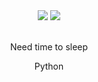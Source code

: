 
<div id="badges" align = "center">
  <img src="https://img.shields.io/badge/-Visual%20Studio%20Code-23A9F2?style=flat-square&logo=Visual%20Studio%20Code&logoColor=white"/>
  <img src="https://img.shields.io/badge/-Github-181717?style=flat-square&logo=GitHub&logoColor=white"/>
</div>
<div id="bruh" align="center">
  <br>
  <p>Need time to sleep</p>
  <p>Python</p>
</div>
